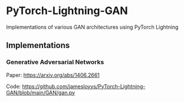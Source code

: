# PyTorch-Lightning-GAN
Implementations of various GAN architectures using PyTorch Lightning

## Implementations
### Generative Adversarial Networks

Paper: https://arxiv.org/abs/1406.2661

Code: https://github.com/jamesloyys/PyTorch-Lightning-GAN/blob/main/GAN/gan.py


